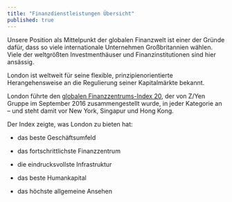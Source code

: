 ```yaml
---
title: "Finanzdienstleistungen Übersicht"
published: true
---
```


Unsere Position als Mittelpunkt der globalen Finanzwelt ist einer der Gründe dafür, dass so viele internationale Unternehmen Großbritannien wählen. Viele der weltgrößten Investmenthäuser und Finanzinstitutionen sind hier ansässig.

London ist weltweit für seine flexible, prinzipienorientierte Herangehensweise an die Regulierung seiner Kapitalmärkte bekannt.

London führte den [globalen Finanzzentrums-Index 20](http://www.zyen.com/research/gfci.html), der von Z/Yen Gruppe im September 2016 zusammengestellt wurde, in jeder Kategorie an – und steht damit vor New York, Singapur und Hong Kong.

Der Index zeigte, was London zu bieten hat:

- das beste Geschäftsumfeld

- das fortschrittlichste Finanzzentrum

- die eindrucksvollste Infrastruktur

- das beste Humankapital

- das höchste allgemeine Ansehen
